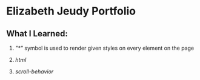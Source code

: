 # Elizabeth Jeudy Portfolio

## What I Learned:

1. _"\*"_ symbol is used to render given styles on every element on the page

2. _html_

3. _scroll-behavior_
